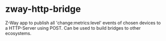 # zway-http-bridge
Z-Way app to publish all 'change:metrics:level' events of chosen devices to a HTTP-Server using POST. Can be used to build bridges to other ecosystems.
